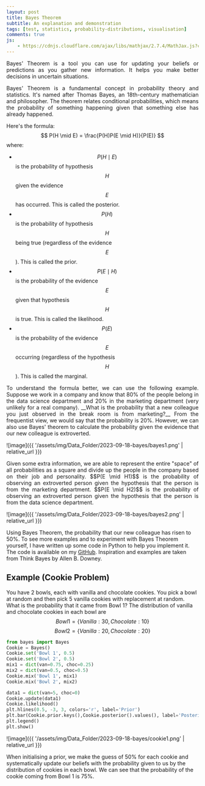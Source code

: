 ```yaml
---
layout: post
title: Bayes Theorem
subtitle: An explanation and demonstration
tags: [test, statistics, probability-distributions, visualisation]
comments: true
js:
    - https://cdnjs.cloudflare.com/ajax/libs/mathjax/2.7.4/MathJax.js?config=TeX-MML-AM_CHTML
---
```


<div style="text-align: justify">
Bayes' Theorem is a tool you can use for updating your beliefs or predictions as you gather 
new information. It helps you make better decisions in uncertain situations.

Bayes' Theorem is a fundamental concept in probability theory and statistics. It's named after Thomas Bayes, an 
18th-century mathematician and philosopher. The theorem relates conditional probabilities, which means the probability 
of something happening given that something else has already happened.
</div>

Here's the formula:
$$
P(H \mid E) = \frac{P(H)P(E \mid H)}{P(E)}
$$
where:
* $$P(H \mid E)$$ is the probability of hypothesis $$H$$ given the evidence $$E$$ has occurred. This is called the posterior.
* $$P(H)$$ is the probability of hypothesis $$H$$ being true (regardless of the evidence $$E$$). This is called the prior.
* $$P(E \mid H)$$ is the probability of the evidence $$E$$ given that hypothesis $$H$$ is true. This is called the likelihood.
* $$P(E)$$ is the probability of the evidence $$E$$ occurring (regardless of the hypothesis $$H$$). This is called the marginal.

<div style="text-align: justify">
To understand the formula better, we can use the following example. Suppose we work in a company and know that 80% of 
the people belong in the data science department and 20% in the marketing department (very unlikely for a real company). 
__What is the probability that a new colleague you just observed in the break room is from marketing?__ 
From the frequentist view, we would say that the probability is 20%. However, we can also use Bayes' theorem to 
calculate the probability given the evidence that our new colleague is extroverted.
</div>

![image]({{ '/assets/img/Data_Folder/2023-09-18-bayes/bayes1.png' | relative_url }})

<div style="text-align: justify">
Given some extra information, we are able to represent the entire "space" of all probabilities as a square and divide 
up the people in the company based on their job and personality. $$P(E \mid H1)$$ is the probability of observing an 
extroverted person given the hypothesis that the person is from the marketing department. $$P(E \mid H2)$$ is the 
probability of observing an extroverted person given the hypothesis that the person is from the data science department.
</div>

![image]({{ '/assets/img/Data_Folder/2023-09-18-bayes/bayes2.png' | relative_url }})

Using Bayes Theorem, the probability that our new colleague has risen to 50%. To see more examples and to experiment with
Bayes Theorem yourself, I have written up some code in Python to help you implement it. The code is available on my
[GitHub](https://github.com/jjo21/Bayes/blob/main/bayes.py). Inspiration and examples are taken from Think Bayes by Allen B.
Downey.

Example (Cookie Problem)
--------------------------

You have 2 bowls, each with vanilla and chocolate cookies. You pick a bowl at random and then pick 5 vanilla cookies 
with replacement at random. What is the probability that it came from Bowl 1? 
The distribution of vanilla and chocolate cookies in each bowl are 
$$Bowl1 = \{Vanilla: 30, Chocolate: 10\}$$
$$Bowl2 = \{Vanilla: 20, Chocolate: 20\}$$

```python
from bayes import Bayes
Cookie = Bayes()
Cookie.set('Bowl 1', 0.5)
Cookie.set('Bowl 2', 0.5)
mix1 = dict(van=0.75, choc=0.25)
mix2 = dict(van=0.5, choc=0.5)
Cookie.mix('Bowl 1', mix1)
Cookie.mix('Bowl 2', mix2)

data1 = dict(van=5, choc=0)
Cookie.update(data1)
Cookie.likelihood()
plt.hlines(0.5, -3, 3, colors='r', label='Prior')
plt.bar(Cookie.prior.keys(),Cookie.posterior().values(), label='Posterior')
plt.legend()
plt.show()
```

![image]({{ '/assets/img/Data_Folder/2023-09-18-bayes/cookie1.png' | relative_url }})

When initialising a prior, we make the guess of 50% for each cookie and systematically update our beliefs with the 
probability given to us by the distribution of cookies in each bowl. We can see that the probability of the cookie coming
from Bowl 1 is 75%.



